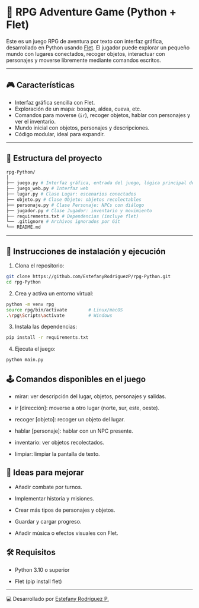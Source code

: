# 🧭 RPG Adventure Game (Python + Flet)

Este es un juego RPG de aventura por texto con interfaz gráfica, desarrollado en Python usando [Flet](https://flet.dev/). El jugador puede explorar un pequeño mundo con lugares conectados, recoger objetos, interactuar con personajes y moverse libremente mediante comandos escritos.

---

## 🎮 Características

- Interfaz gráfica sencilla con Flet.
- Exploración de un mapa: bosque, aldea, cueva, etc.
- Comandos para moverse (`ir`), recoger objetos, hablar con personajes y ver el inventario.
- Mundo inicial con objetos, personajes y descripciones.
- Código modular, ideal para expandir.

---

## 📁 Estructura del proyecto

```bash
rpg-Python/
│
├── juego.py # Interfaz gráfica, entrada del juego, lógica principal del juego y comandos
├── juego_web.py # Interfaz web
├── lugar.py # Clase Lugar: escenarios conectados
├── objeto.py # Clase Objeto: objetos recolectables
├── personaje.py # Clase Personaje: NPCs con diálogo
├── jugador.py # Clase Jugador: inventario y movimiento
├── requirements.txt # Dependencias (incluye flet)
└── .gitignore # Archivos ignorados por Git
└── README.md
```

---

## 🚀 Instrucciones de instalación y ejecución

1. Clona el repositorio:

```bash
git clone https://github.com/EstefanyRodriguezP/rpg-Python.git
cd rpg-Python
```

2. Crea y activa un entorno virtual:

```bash
python -m venv rpg
source rpg/bin/activate        # Linux/macOS
.\rpg\Scripts\activate         # Windows
```

3. Instala las dependencias:

```bash
pip install -r requirements.txt
```

4. Ejecuta el juego:

```bash
python main.py
```

## 🕹️ Comandos disponibles en el juego

- mirar: ver descripción del lugar, objetos, personajes y salidas.

- ir [dirección]: moverse a otro lugar (norte, sur, este, oeste).

- recoger [objeto]: recoger un objeto del lugar.

- hablar [personaje]: hablar con un NPC presente.

- inventario: ver objetos recolectados.

- limpiar: limpiar la pantalla de texto.

## 🧠 Ideas para mejorar

- Añadir combate por turnos.

- Implementar historia y misiones.

- Crear más tipos de personajes y objetos.

- Guardar y cargar progreso.

- Añadir música o efectos visuales con Flet.

## 🛠️ Requisitos

- Python 3.10 o superior

- Flet (pip install flet)

---

💻 Desarrollado por [Estefany Rodríguez P.](https://github.com/EstefanyRodriguezP)
